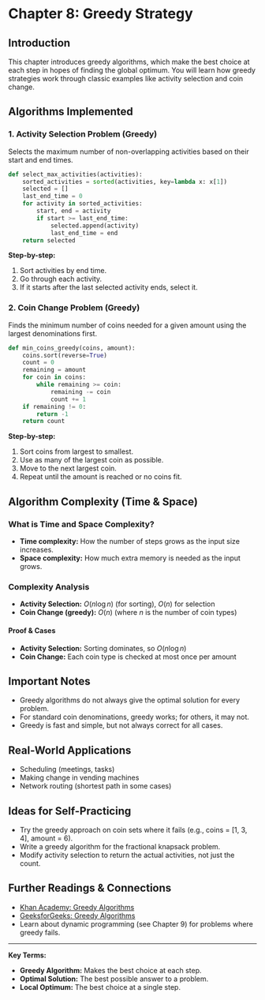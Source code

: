 # Chapter 8: Greedy Strategy

## Introduction
This chapter introduces greedy algorithms, which make the best choice at each step in hopes of finding the global optimum. You will learn how greedy strategies work through classic examples like activity selection and coin change.

## Algorithms Implemented

### 1. Activity Selection Problem (Greedy)
Selects the maximum number of non-overlapping activities based on their start and end times.
```python
def select_max_activities(activities):
    sorted_activities = sorted(activities, key=lambda x: x[1])
    selected = []
    last_end_time = 0
    for activity in sorted_activities:
        start, end = activity
        if start >= last_end_time:
            selected.append(activity)
            last_end_time = end
    return selected
```
**Step-by-step:**
1. Sort activities by end time.
2. Go through each activity.
3. If it starts after the last selected activity ends, select it.

### 2. Coin Change Problem (Greedy)
Finds the minimum number of coins needed for a given amount using the largest denominations first.
```python
def min_coins_greedy(coins, amount):
    coins.sort(reverse=True)
    count = 0
    remaining = amount
    for coin in coins:
        while remaining >= coin:
            remaining -= coin
            count += 1
    if remaining != 0:
        return -1
    return count
```
**Step-by-step:**
1. Sort coins from largest to smallest.
2. Use as many of the largest coin as possible.
3. Move to the next largest coin.
4. Repeat until the amount is reached or no coins fit.

## Algorithm Complexity (Time & Space)

### What is Time and Space Complexity?
- **Time complexity:** How the number of steps grows as the input size increases.
- **Space complexity:** How much extra memory is needed as the input grows.

### Complexity Analysis
- **Activity Selection:** $O(n \log n)$ (for sorting), $O(n)$ for selection
- **Coin Change (greedy):** $O(n)$ (where $n$ is the number of coin types)

#### Proof & Cases
- **Activity Selection:** Sorting dominates, so $O(n \log n)$
- **Coin Change:** Each coin type is checked at most once per amount

## Important Notes
- Greedy algorithms do not always give the optimal solution for every problem.
- For standard coin denominations, greedy works; for others, it may not.
- Greedy is fast and simple, but not always correct for all cases.

## Real-World Applications
- Scheduling (meetings, tasks)
- Making change in vending machines
- Network routing (shortest path in some cases)

## Ideas for Self-Practicing
- Try the greedy approach on coin sets where it fails (e.g., coins = [1, 3, 4], amount = 6).
- Write a greedy algorithm for the fractional knapsack problem.
- Modify activity selection to return the actual activities, not just the count.

## Further Readings & Connections
- [Khan Academy: Greedy Algorithms](https://www.khanacademy.org/computing/computer-science/algorithms/greedy-algorithms)
- [GeeksforGeeks: Greedy Algorithms](https://www.geeksforgeeks.org/greedy-algorithms/)
- Learn about dynamic programming (see Chapter 9) for problems where greedy fails.

---
**Key Terms:**
- **Greedy Algorithm:** Makes the best choice at each step.
- **Optimal Solution:** The best possible answer to a problem.
- **Local Optimum:** The best choice at a single step. 
